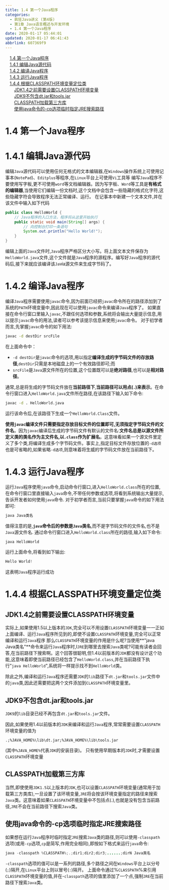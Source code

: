 ```yaml
---
title: 1.4 第一个Java程序
categories: 
  - 疯狂Java讲义 (第4版)
  - 第1章 Java语言概述与开发环境
  - 1.4 第一个Java程序
date: 2020-01-17 05:44:01
updated: 2020-01-17 06:41:43
abbrlink: 607369f9
---
```

<div id='my_toc'><a href="/JavaReadingNotes/607369f9/#1-4-第一个Java程序" class="header_1">1.4 第一个Java程序</a>&nbsp;<br><a href="/JavaReadingNotes/607369f9/#1-4-1-编辑Java源代码" class="header_1">1.4.1 编辑Java源代码</a>&nbsp;<br><a href="/JavaReadingNotes/607369f9/#1-4-2-编译Java程序" class="header_1">1.4.2 编译Java程序</a>&nbsp;<br><a href="/JavaReadingNotes/607369f9/#1-4-3-运行Java程序" class="header_1">1.4.3 运行Java程序</a>&nbsp;<br><a href="/JavaReadingNotes/607369f9/#1-4-4-根据CLASSPATH环境变量定位类" class="header_1">1.4.4 根据CLASSPATH环境变量定位类</a>&nbsp;<br><a href="/JavaReadingNotes/607369f9/#JDK1-4之前需要设置CLASSPATH环境变量" class="header_2">JDK1.4之前需要设置CLASSPATH环境变量</a>&nbsp;<br><a href="/JavaReadingNotes/607369f9/#JDK9不包含dt-jar和tools-jar" class="header_2">JDK9不包含dt.jar和tools.jar</a>&nbsp;<br><a href="/JavaReadingNotes/607369f9/#CLASSPATH加载第三方库" class="header_2">CLASSPATH加载第三方库</a>&nbsp;<br><a href="/JavaReadingNotes/607369f9/#使用java命令的-cp选项临时指定JRE搜索路径" class="header_2">使用java命令的-cp选项临时指定JRE搜索路径</a>&nbsp;<br></div>
<style>.header_1{margin-left: 1em;}.header_2{margin-left: 2em;}.header_3{margin-left: 3em;}.header_4{margin-left: 4em;}.header_5{margin-left: 5em;}.header_6{margin-left: 6em;}</style>
<!--more-->
<script>if (navigator.platform.search('arm')==-1){document.getElementById('my_toc').style.display = 'none';}var e,p = document.getElementsByTagName('p');while (p.length>0) {e = p[0];e.parentElement.removeChild(e);}</script>

<!--end-->
# 1.4 第一个Java程序
# 1.4.1 编辑Java源代码
编辑`Java`源代码可以使用仼何无格式的文本编辑器,在`Windows`操作系统上可使用记事本(`NotePad`)、`Editplus`等程序,在`Linux`平台上可使用`Vi`工具等
编写`Java`程序不要使用写字板,更不可使用`word`等文档编辑器。因为写字板、`Word`等工具是**有格式的编辑器**,当使用它们编辑一份文档时,这个文档中会包含一些隐藏的格式化字符,这些隐藏字符会导致程序无法正常编译、运行。
在记事本中新建一个文本文件,并在该文件中输入如下代码
```java
public class HelloWorld {
    // Java程序的入口方法，程序将从这里开始执行
    public static void main(String[] args) {
        // 向控制台打印一条语句
        System.out.println("Hello World!");
    }
}
```
编辑上面的`Java`文件时,`Java`程序严格区分大小写。将上面文本文件保存为`HelloWorld.java`文件,这个文件就是`Java`程序的源程序。编写好`Java`程序的源代码后,接下来就应该编译该`Ja`ⅵa源文件来生成字节码了。
# 1.4.2 编译Java程序
编译`Java`程序需要使用`javac`命令,因为前面已经把`javac`命令所在的路径添加到了系统的`PATH`环境变量中,因此现在可以使用`javac`命令来编译`Java`程序了。
如果直接在命令行窗口里输入`javac`,不跟任何选项和参数,系统将会输出大量提示信息,用以提示`javac`命令的用法,读者可以参考该提示信息来使用`javac`命令。
对于初学者而言,先掌握`javac`命令的如下用法:
```cmd
javac -d destDir srcFile
```
在上面命令中：
- `-d destDir`是`javac`命令的选项,用以指定**编译生成的字节码文件的存放路径**,`destDir`只需是本地磁盘上的一个有效路径即可;而
- `srcFile`是`Java`源文件所在的位置,这个位置既可以是**绝对路径**,也可以是**相对路径**。

通常,总是将生成的字节码文件放在**当前路径下**,**当前路径可以用点(`.`)来表示**。在命令行窗口进入`HelloWorld.java`文件所在路径,在该路径下输入如下命令:
```cmd
javac -d . HelloWorld.java
```
运行该命令后,在该路径下生成一个`HelloWorld.Class`文件。

**使用`javac`编译文件只需要指定存放目标文件的位置即可,无须指定字节码文件的文件名**。因为`javac`编译后生成的字节码文件有默认的文件名:**文件名总是以源文件所定义类的类名作为主文件名,以`.class`作为扩展名**。这意味看如果一个源文件里定义了多个类,将编译生成多个字节码文件。事实上,指定目标文件存放位置的`-d选项`也是可省略的,如果省略`-d选项`,则意味着将生威的字节码文件放在当前路径下。

# 1.4.3 运行Java程序
运行`Java`程序使用`java`命令,启动命令行窗口,进入`HelloWorld.class`所在的位置,在命令行窗口里直接输入`java`命令,不带任何参数或选项,将看到系统输出大量提示,告诉开发者如何使用`java`命令.
对于初学者而言,当前只要掌握`java`命令的如下用法即可:
```cmd
java Java类名
```
值得注意的是,**`java`命令后的参数是`Java`类名**,而不是字节码文件的文件名,也不是`Java`源文件名.
通过命令行窗口进入`HelloWorld.class`所在的路径,输入如下命令:
```java
java HelloWorld
```
运行上面命令,将看到如下输出:
```java
Hello World!
```
这表明`Java`程序运行成功
# 1.4.4 根据CLASSPATH环境变量定位类
## JDK1.4之前需要设置CLASSPATH环境变量
实际上,如果使用1.5以上版本的`JDK`,完全可以不用设置`CLASSPATH`环境变量一一正如上面编译、运行`Java`程序所见到的,即使不设置`CLASSPATH`环境变量,完全可以正常编译和运行`Java`程序
那么`CLASSPATH`环境变量的作用是什么呢?当使用**"java Java类名"**命令来运行`Java`程序时,Ⅰ`JRE`到哪里去搜索`Java`类呢?可能有读者会回答,在当前路径下搜索啊。这个回答很聪明,但1.4以前版本的`JDK`都没有设计这个功能,这意味着即使当前路径已经包含了`HelloWorld.class`,并在当前路径下执行"`java HelloWorld`",系统将一样提示找不到`HelloWorld`类。

除此之外,编译和运行`Java`程序还需要`JDK`的`lib`路径下`dt.jar`和`tools.jar`文件中的`java`类,因此还需要把这两个文件添加到`CLASSPATH`环境变量里。
## JDK9不包含dt.jar和tools.jar
`JDK9`的`lib`目录已经不再包含`dt.jar`和`tools.jar`文件。

因此,如果使用1.4以前版本的`JDK`来编译和运行`Java`程序,常常需要设置`CLASSPATH`环境变量的值为
```
.;%JAVA_HOME%\lib\dt.jar;%JAVA_HOME%\lib\tools.jar
```
(其中`%JAVA_HOME%`代表`JDK`的安装目录)。
只有使用早期版本的`JDK`时,才需要设置`CLASSPATH`环境变量
## CLASSPATH加载第三方库
当然,即使使用`JDK1.5`以上版本的`JDK`,也可以设置`CLASSPATH`环境变量(通常用于加载第三方类库),一旦设置了该环境变量,`JRE`将会按该环境变量指定的路径来搜索`Java`类。这意味着如果`CLASSPATH`环境变量中不包括点(.),也就是没有包含当前路径,`JRE`不会在当前路径下搜索`Java`类。
## 使用java命令的-cp选项临时指定JRE搜索路径
如果想在运行`Java`程序时临时指定`JRE`搜索`Java`类的路径,则可以使用`-classpath`选项(或用`-cp`选项,`cp`是简写,作用完全相同),即按如下格式来运行`java`命令:
```java
java -classpath %CLASSPATH%;.;dir1;dir2;dir3;......;dirN Java类名
```
`-classpath`选项的值可以是一系列的路径,多个路径之间在`Windows`平台上以分号(`;`)隔开,在`Linux`平台上则以冒号(`:`)隔开。
上面命令通过%`CLASSPATH`%来引用`CLASSPATH`环境变量的值,并在-`classpath`选项的值里添加了一个点,强制`JRE`在当前路径下搜索`Java`类。
